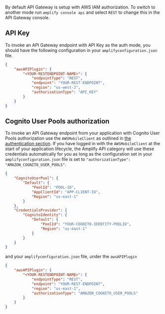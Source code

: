 By default API Gateway is setup with AWS IAM authorization. To switch to another mode run `amplify console api` and select `REST` to change this in the API Gateway console.

## API Key

To invoke an API Gateway endpoint with API Key as the auth mode, you should have the following configuration in your `amplifyconfiguration.json` file.

```json
{
    "awsAPIPlugin": {
        "<YOUR-RESTENDPOINT-NAME>": {
            "endpointType": "REST",
            "endpoint": "YOUR-REST-ENDPOINT",
            "region": "us-west-2",
            "authorizationType": "API_KEY"
        }
    }
}
```

## Cognito User Pools authorization

To invoke an API Gateway endpoint from your application with Cognito User Pools authorization use the `AWSMobileClient` as outlined in [the authentication section](~/lib/auth/getting-started.md). If you have logged in with the `AWSMobileClient` at the start of your application lifecycle, the Amplify API category will use these credentials automatically for you as long as the configuration set in your `amplifyconfiguration.json` file is set to `"authorizationType": "AMAZON_COGNITO_USER_POOLS"`.

```json
{
    "CognitoUserPool": {
        "Default": {
            "PoolId": "POOL-ID",
            "AppClientId": "APP-CLIENT-ID",
            "Region": "us-east-1"
        }
    },
    "CredentialsProvider": {
        "CognitoIdentity": {
            "Default": {
                "PoolId": "YOUR-COGNITO-IDENTITY-POOLID",
                "Region": "us-east-1"
            }
        }
    }
}
```

and your `amplifyconfiguration.json` file, under the `awsAPIPlugin`
```json
{
    "awsAPIPlugin": {
        "<YOUR-RESTENDPOINT-NAME>": {
            "endpointType": "REST",
            "endpoint": "YOUR-REST-ENDPOINT",
            "region": "us-east-1",
            "authorizationType": "AMAZON_COGNITO_USER_POOLS"
        }
    }
}
```
